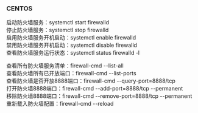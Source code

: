 ### CENTOS

启动防火墙服务：systemctl start firewalld  
停止防火墙服务：systemctl stop firewalld  
启用防火墙服务开机启动：systemctl enable firewalld  
禁用防火墙服务开机启动：systemctl disable firewalld  
查看防火墙服务运行状态：systemctl status firewalld -l  

查看所有防火墙服务清单：firewall-cmd --list-all  
查看防火墙所有已开放端口：firewall-cmd --list-ports  
查看防火墙是否开放8888端口：firewall-cmd --query-port=8888/tcp  
打开防火墙8888端口：firewall-cmd --add-port=8888/tcp --permanent  
移除防火墙8888端口：firewall-cmd --remove-port=8888/tcp --permanent  
重新载入防火墙配置：firewall-cmd --reload  

